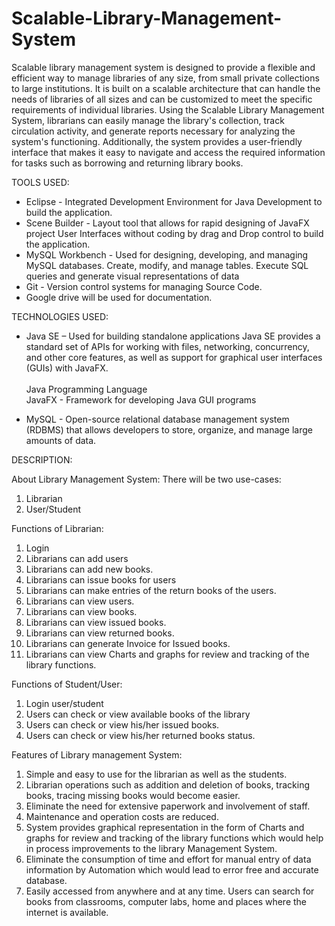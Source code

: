 # Scalable-Library-Management-System
Scalable library management system is designed to provide a flexible and efficient way to manage libraries of any size, from small private collections to large institutions. It is built on a scalable architecture that can handle the needs of libraries of all sizes and can be customized to meet the specific requirements of individual libraries. Using the Scalable Library Management System, librarians can easily manage the library's collection, track circulation activity, and generate reports necessary for analyzing the system's functioning. Additionally, the system provides a user-friendly interface that makes it easy to navigate and access the required information for tasks such as borrowing and returning library books. 

 

TOOLS USED: 

- Eclipse - Integrated Development Environment for Java Development to build the application. 
- Scene Builder - Layout tool that allows for rapid designing of JavaFX project User Interfaces without coding by drag and Drop control to build the application.
- MySQL Workbench - Used for designing, developing, and managing MySQL databases. Create, modify, and manage tables. Execute SQL queries and generate visual representations of data 
- Git - Version control systems for managing Source Code. 
- Google drive will be used for documentation. 

TECHNOLOGIES USED: 

- Java SE – Used for building standalone applications Java SE provides a standard set of APIs for working with files, networking, concurrency, and other core features, as well as support for graphical user interfaces (GUIs) with JavaFX.  <br>   
                            Java Programming Language <br>
                            JavaFX - Framework for developing Java GUI programs

- MySQL - Open-source relational database management system (RDBMS) that allows developers to store, organize, and manage large amounts of data. 


DESCRIPTION: 

About Library Management System: 
There will be two use-cases: 
1. Librarian 
2. User/Student 

Functions of Librarian: 



1. Login 
2. Librarians can add users 
3. Librarians can add new books. 
4. Librarians can issue books for users 
5. Librarians can make entries of the return books of the users. 
6. Librarians can view users. 
7. Librarians can view books. 
8. Librarians can view issued books. 
9. Librarians can view returned books. 
10. Librarians can generate Invoice for Issued books. 
11. Librarians can view Charts and graphs for review and tracking of the library functions. 

 
Functions of Student/User: 

1. Login user/student 
2. Users can check or view available books of the library 
3. Users can check or view his/her issued books. 
4. Users can check or view his/her returned books status. 


Features of Library management System: 

1. Simple and easy to use for the librarian as well as the students. 
2. Librarian operations such as addition and deletion of books, tracking books, tracing missing books would become easier. 
3. Eliminate the need for extensive paperwork and involvement of staff. 
4. Maintenance and operation costs are reduced. 
5. System provides graphical representation in the form of Charts and graphs for review and tracking of the library functions which would help in process improvements to the library Management System. 
6. Eliminate the consumption of time and effort for manual entry of data information by Automation which would lead to error free and accurate database. 
7. Easily accessed from anywhere and at any time. Users can search for books from classrooms, computer labs, home and places where the internet is available. 

 
